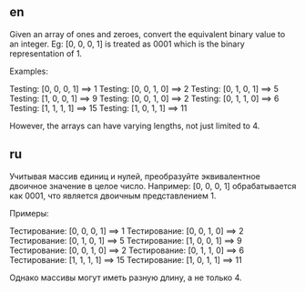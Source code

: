## en

Given an array of ones and zeroes, convert the equivalent binary value to an integer.
Eg: [0, 0, 0, 1] is treated as 0001 which is the binary representation of 1.

Examples:

Testing: [0, 0, 0, 1] ==> 1
Testing: [0, 0, 1, 0] ==> 2
Testing: [0, 1, 0, 1] ==> 5
Testing: [1, 0, 0, 1] ==> 9
Testing: [0, 0, 1, 0] ==> 2
Testing: [0, 1, 1, 0] ==> 6
Testing: [1, 1, 1, 1] ==> 15
Testing: [1, 0, 1, 1] ==> 11

However, the arrays can have varying lengths, not just limited to 4.

## ru

Учитывая массив единиц и нулей, преобразуйте эквивалентное двоичное значение в целое число.
Например: [0, 0, 0, 1] обрабатывается как 0001, что является двоичным представлением 1.

Примеры:

Тестирование: [0, 0, 0, 1] ==> 1
Тестирование: [0, 0, 1, 0] ==> 2
Тестирование: [0, 1, 0, 1] ==> 5
Тестирование: [1, 0, 0, 1] ==> 9
Тестирование: [0, 0, 1, 0] ==> 2
Тестирование: [0, 1, 1, 0] ==> 6
Тестирование: [1, 1, 1, 1] ==> 15
Тестирование: [1, 0, 1, 1] ==> 11

Однако массивы могут иметь разную длину, а не только 4.
